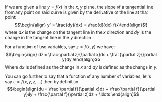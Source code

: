 If we are given a line $y = f(x)$ in the $x,y$ plane, the slope of a tangential line from any point on said curve is given by the derivative of the line at that point: $$\begin{align} y' = \frac{dy}{dx} = \frac{d}{dx} f(x)\end{align}$$ where $dx$ is the change on the tangent line in the $x$ direction and $dy$ is the change in the tangent line in the $y$ direction

For a function of two variables, say $z = f(x,y)$ we have: $$\begin{align} dz = \frac{\partial z}{\partial x}dx + \frac{\partial z}{\partial y}dy \end{align}$$ Where $dx$ is defined as the change in $x$ and $dy$ is defined as the change in $y$.

You can go further to say that a function of any number of variables, let's say $u = f(x,y,z,...)$ then by definition $$\begin{align}du = \frac{\partial f}{\partial x}dx + \frac{\partial f}{\partial y}dy + \frac{\partial f}{\partial z}dz + \ldots \end{align}$$
